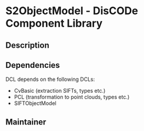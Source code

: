 S2ObjectModel - DisCODe Component Library
===========================================

Description
-----------

Dependencies
------------

DCL depends on the following DCLs:
- CvBasic (extraction SIFTs, types etc.)
- PCL (transformation to point clouds, types etc.)
- SIFTObjectModel

Maintainer
----------


